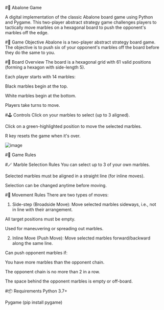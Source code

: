 #🧠 Abalone Game 



A digital implementation of the classic Abalone board game using Python and Pygame. This two-player abstract strategy game challenges players to tactically move marbles on a hexagonal board to push the opponent's marbles off the edge.


#🎯 Game Objective
Abalone is a two-player abstract strategy board game. The objective is to push six of your opponent's marbles off the board before they do the same to you.

#🧩 Board Overview
The board is a hexagonal grid with 61 valid positions (forming a hexagon with side-length 5).

Each player starts with 14 marbles:

Black marbles begin at the top.

White marbles begin at the bottom.

Players take turns to move.

#🕹️ Controls
Click on your marbles to select (up to 3 aligned).

Click on a green-highlighted position to move the selected marbles.

R key resets the game when it's over.

![image](https://github.com/user-attachments/assets/124e6a6d-c2b6-4159-abf4-d3e0530696d8)

#🧱 Game Rules


#🪄 Marble Selection Rules
You can select up to 3 of your own marbles.

Selected marbles must be aligned in a straight line (for inline moves).

Selection can be changed anytime before moving.

#🧭 Movement Rules
There are two types of moves:

1. Side-step (Broadside Move):
Move selected marbles sideways, i.e., not in line with their arrangement.

All target positions must be empty.

Used for maneuvering or spreading out marbles.

2. Inline Move (Push Move):
Move selected marbles forward/backward along the same line.

Can push opponent marbles if:

You have more marbles than the opponent chain.

The opponent chain is no more than 2 in a row.

The space behind the opponent marbles is empty or off-board.

#📦 Requirements
Python 3.7+

Pygame (pip install pygame)





